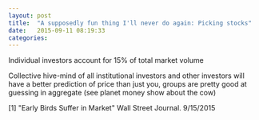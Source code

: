 ```yaml
---
layout: post
title:  "A supposedly fun thing I'll never do again: Picking stocks"
date:   2015-09-11 08:19:33
categories:
---
```


Individual investors account for 15% of total market volume

Collective hive-mind of all institutional investors and other investors will have a better prediction of price than just you, groups are pretty good at guessing in aggregate (see planet money show about the cow)



[1] "Early Birds Suffer in Market"  Wall Street Journal. 9/15/2015
